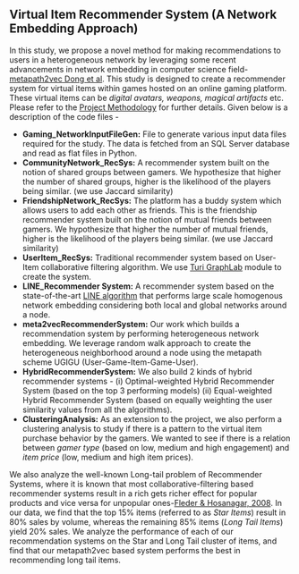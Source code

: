## Virtual Item Recommender System (A Network Embedding Approach)

In this study, we propose a novel method for making recommendations to users in a heterogeneous network by leveraging some recent advancements in network embedding in computer science field- [metapath2vec Dong et al](https://ericdongyx.github.io/metapath2vec/m2v.html). This study is designed to create a recommender system for virtual items within games hosted on an online gaming platform. These virtual items can be *digital avatars, weapons, magical artifacts* etc. Please refer to the [Project Methodology](docs/DOCUMENTATION.md) for further details. Given below is a description of the code files - 
- **Gaming_NetworkInputFileGen:** File to generate various input data files required for the study. The data is fetched from an SQL Server database and read as flat files in Python.
- **CommunityNetwork_RecSys:** A recommender system built on the notion of shared groups between gamers. We hypothesize that higher the number of shared groups, higher is the likelihood of the players being similar. (we use Jaccard similarity)
- **FriendshipNetwork_RecSys:** The platform has a buddy system which allows users to add each other as friends. This is the friendship recommender system built on the notion of mutual friends between gamers. We hypothesize that higher the number of mutual friends, higher is the likelihood of the players being similar. (we use Jaccard similarity)
- **UserItem_RecSys:** Traditional recommender system based on User-Item collaborative filtering algorithm. We use [Turi GraphLab](https://turi.com/download/install-graphlab-create.html) module to create the system.
- **LINE_Recommender System:** A recommender system based on the state-of-the-art [LINE algorithm](https://github.com/tangjianpku/LINE) that performs large scale homogenous network embedding considering both local and global networks around a node.
- **meta2vecRecommenderSystem:** Our work which builds a recommendation system by performing heterogeneous network embedding. We leverage random walk approach to create the heterogeneous neighborhood around a node using the metapath scheme UGIGU (User-Game-Item-Game-User).
- **HybridRecommenderSystem:** We also build 2 kinds of hybrid recommender systems - (i) Optimal-weighted Hybrid Recommender System (based on the top 3 performing models) (ii) Equal-weighted Hybrid Recommender System (based on equally weighting the user similarity values from all the algorithms).
- **ClusteringAnalysis:** As an extension to the project, we also perform a clustering analysis to study if there is a pattern to the virtual item purchase behavior by the gamers. We wanted to see if there is a relation between *gamer type* (based on low, medium and high engagement) and *item price* (low, medium and high item prices).

We also analyze the well-known Long-tail problem of Recommender Systems, where it is known that most collaborative-filtering based recommender systems result in a rich gets richer effect for popular products and vice versa for unpopular ones-[Fleder & Hosanagar, 2008](http://opim.wharton.upenn.edu/risk/library/WP20090503_DF,KH.pdf). In our data, we find that the top 15% items (referred to as *Star Items*) result in 80% sales by volume, whereas the remaining 85% items (*Long Tail Items*) yield 20% sales. We analyze the performance of each of our recommendation systems on the Star and Long Tail cluster of items, and find that our metapath2vec based system performs the best in recommending long tail items.
